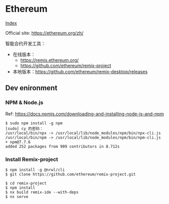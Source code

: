 # Ethereum

[Index](index.md)

Official site: <https://ethereum.org/zh/>

智能合约开发工具：

* 在线版本：
  * <https://remix.ethereum.org/>
  * <https://github.com/ethereum/remix-project>
* 本地版本：<https://github.com/ethereum/remix-desktop/releases>

## Dev enironment

### NPM & Node.js

Ref: <https://docs.npmjs.com/downloading-and-installing-node-js-and-npm>

```text
$ sudo npm install -g npm
[sudo] cy 的密码： 
/usr/local/bin/npx -> /usr/local/lib/node_modules/npm/bin/npx-cli.js
/usr/local/bin/npm -> /usr/local/lib/node_modules/npm/bin/npm-cli.js
+ npm@7.7.6
added 252 packages from 909 contributors in 8.712s
```

### Install Remix-project

```text
$ npm install -g @nrwl/cli
$ git clone https://github.com/ethereum/remix-project.git

$ cd remix-project
$ npm install
$ nx build remix-ide --with-deps
$ nx serve
```
